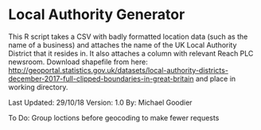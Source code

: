 # Local Authority Generator
This R script takes a CSV with badly formatted location data (such as the name of a business) and attaches the name of the UK Local Authority District that it resides in. It also attaches a column with relevant Reach PLC newsroom.
Download shapefile from here: http://geoportal.statistics.gov.uk/datasets/local-authority-districts-december-2017-full-clipped-boundaries-in-great-britain and place in working directory.

Last Updated: 29/10/18 Version: 1.0 By: Michael Goodier

To Do: Group loctions before geocoding to make fewer requests

